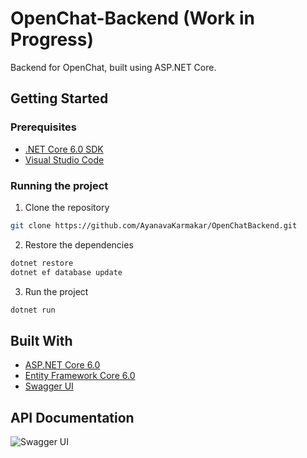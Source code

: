 # OpenChat-Backend (Work in Progress)

Backend for OpenChat, built using ASP.NET Core.

## Getting Started

### Prerequisites

- [.NET Core 6.0 SDK](https://dotnet.microsoft.com/download/dotnet-core/6.0)
- [Visual Studio Code](https://code.visualstudio.com/)

### Running the project

1. Clone the repository

```bash
git clone https://github.com/AyanavaKarmakar/OpenChatBackend.git
```

2. Restore the dependencies

```bash
dotnet restore
dotnet ef database update
```

3. Run the project

```bash
dotnet run
```

## Built With

- [ASP.NET Core 6.0](https://docs.microsoft.com/en-us/aspnet/core/?view=aspnetcore-6.0)
- [Entity Framework Core 6.0](https://docs.microsoft.com/en-us/ef/core/)
- [Swagger UI](https://swagger.io/)

## API Documentation

![Swagger UI](https://user-images.githubusercontent.com/89210438/222924578-11be2938-013a-4d94-81e7-121aabe3958e.png)

